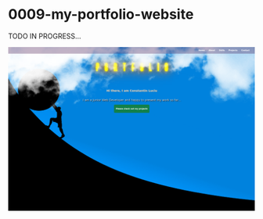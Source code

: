 # 0009-my-portfolio-website

TODO IN PROGRESS...

![0009-my-portfolio-website](ReadmeAttachments/0009-my-portfolio-website.png)